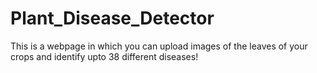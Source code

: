 # Plant_Disease_Detector
This is a webpage in which you can upload images of the leaves of your crops and identify upto 38 different diseases!
